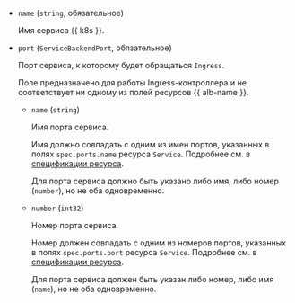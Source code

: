 * `name` (`string`, обязательное)

  Имя сервиса {{ k8s }}.

* `port` (`ServiceBackendPort`, обязательное)

  Порт сервиса, к которому будет обращаться `Ingress`.

  Поле предназначено для работы Ingress-контроллера и не соответствует ни одному из полей ресурсов {{ alb-name }}.

  * `name` (`string`)

    Имя порта сервиса.

    Имя должно совпадать с одним из имен портов, указанных в полях `spec.ports.name` ресурса `Service`. Подробнее см. в [спецификации ресурса](../../application-load-balancer/k8s-ref/service-for-ingress.md).

    Для порта сервиса должно быть указано либо имя, либо номер (`number`), но не оба одновременно.

  * `number` (`int32`)

    Номер порта сервиса.

    Номер должен совпадать с одним из номеров портов, указанных в полях `spec.ports.port` ресурса `Service`. Подробнее см. в [спецификации ресурса](../../application-load-balancer/k8s-ref/service-for-ingress.md).

    Для порта сервиса должен быть указан либо номер, либо имя (`name`), но не оба одновременно.